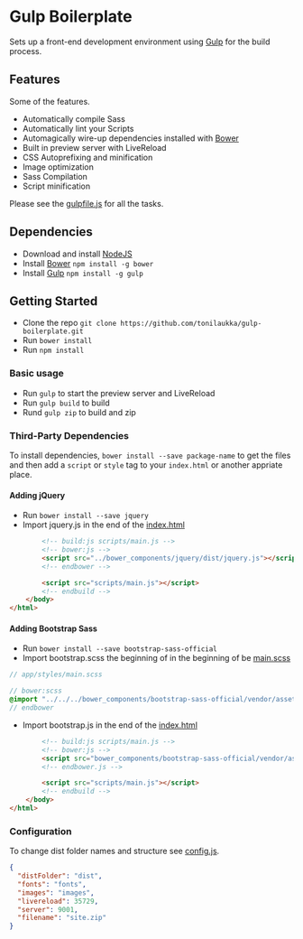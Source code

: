 # Gulp Boilerplate
Sets up a front-end development environment using [Gulp](http://gulpjs.com/) for the build process.

## Features
Some of the features.
- Automatically compile Sass
- Automatically lint your Scripts
- Automagically wire-up dependencies installed with [Bower](http://bower.io)
- Built in preview server with LiveReload
- CSS Autoprefixing and minification
- Image optimization
- Sass Compilation
- Script minification

Please see the [gulpfile.js](app/templates/gulpfile.js) for all the tasks.

## Dependencies
- Download and install [NodeJS](http://nodejs.org/)
- Install [Bower](http://bower.io/) `npm install -g bower`
- Install [Gulp](http://gulpjs.com/) `npm install -g gulp`

## Getting Started
- Clone the repo `git clone https://github.com/tonilaukka/gulp-boilerplate.git`
- Run `bower install`
- Run `npm install`

### Basic usage
- Run `gulp` to start the preview server and LiveReload
- Run `gulp build` to build
- Rund `gulp zip` to build and zip

### Third-Party Dependencies
To install dependencies, `bower install --save package-name` to get the files and then add a `script` or `style` tag to your `index.html` or another appriate place.

#### Adding jQuery
- Run `bower install --save jquery`
- Import jquery.js in the end of the [index.html](app/index.html)
```html
        <!-- build:js scripts/main.js -->
        <!-- bower:js -->
        <script src="../bower_components/jquery/dist/jquery.js"></script>
        <!-- endbower -->

        <script src="scripts/main.js"></script>
        <!-- endbuild -->
    </body>
</html>
```

#### Adding Bootstrap Sass
- Run `bower install --save bootstrap-sass-official`
- Import bootstrap.scss the beginning of in the beginning of be [main.scss](app/styles/sass/main.scss)
```sass
// app/styles/main.scss

// bower:scss
@import "../../../bower_components/bootstrap-sass-official/vendor/assets/stylesheets/bootstrap";
// endbower
```

- Import bootstrap.js in the end of the [index.html](app/index.html)
```html
        <!-- build:js scripts/main.js -->
        <!-- bower:js -->
        <script src="bower_components/bootstrap-sass-official/vendor/assets/javascripts/bootstrap.js"></script>
        <!-- endbower.js -->

        <script src="scripts/main.js"></script>
        <!-- endbuild -->
    </body>
</html>
```

### Configuration
To change dist folder names and structure see [config.js](gulpconfig.js).
```json
{
  "distFolder": "dist",
  "fonts": "fonts",
  "images": "images",
  "livereload": 35729,
  "server": 9001,
  "filename": "site.zip"
}
```